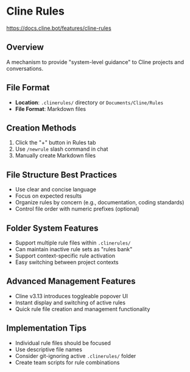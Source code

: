 # Cline Rules

https://docs.cline.bot/features/cline-rules

## Overview
A mechanism to provide "system-level guidance" to Cline projects and conversations.

## File Format
- **Location**: `.clinerules/` directory or `Documents/Cline/Rules`
- **File Format**: Markdown files

## Creation Methods
1. Click the "+" button in Rules tab
2. Use `/newrule` slash command in chat
3. Manually create Markdown files

## File Structure Best Practices
- Use clear and concise language
- Focus on expected results
- Organize rules by concern (e.g., documentation, coding standards)
- Control file order with numeric prefixes (optional)

## Folder System Features
- Support multiple rule files within `.clinerules/`
- Can maintain inactive rule sets as "rules bank"
- Support context-specific rule activation
- Easy switching between project contexts

## Advanced Management Features
- Cline v3.13 introduces toggleable popover UI
- Instant display and switching of active rules
- Quick rule file creation and management functionality

## Implementation Tips
- Individual rule files should be focused
- Use descriptive file names
- Consider git-ignoring active `.clinerules/` folder
- Create team scripts for rule combinations